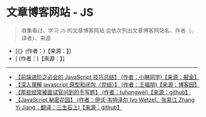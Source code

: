 <!--
 * @Author: yaohebin
 * @Date: 2021-02-01 17:42:29
 * @LastEditTime: 2022-07-21 07:45:06
 * @LastEditors: yaohebin
 * @Description: 文章博客网站 - JS
-->
# 文章博客网站 - JS

> 收集看过、学习 `JS` 的文章博客网站
> 会依次列出文章博客网站名、作者（、译者）、来源

- [《》(作者：)【来源：】]
- [ (作者：)【来源：】]

---

- [【前端进阶之必会的 JavaScript 技巧总结】 (作者：小琳同学)【来源：掘金】](https://juejin.cn/post/6945640942976122910)
- [【深入理解 javascript 原型和闭包（完结）】 (作者：王福朋)【来源：博客园】](https://www.cnblogs.com/wangfupeng1988/p/3977924.html)
- [【那些经常被面试官问到的手写题】 (作者：tuhongwei)【来源：github】](https://github.com/tuhongwei/tuhongwei.github.io/issues/9)
- [【JavaScript 秘密花园】 (作者：伊沃·韦特泽尔 Ivo Wetzel、张易江 Zhang Yi Jiang；翻译：三生石上)【来源：github】](http://bonsaiden.github.io/JavaScript-Garden/zh/)

